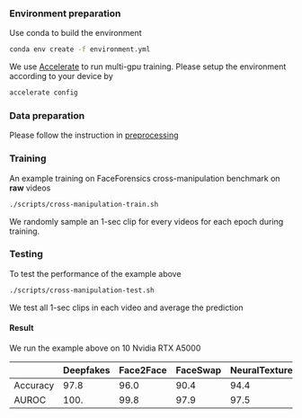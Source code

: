 ### Environment preparation
Use conda to build the environment
```sh
conda env create -f environment.yml
```
We use [Accelerate](https://huggingface.co/docs/accelerate/index) to run multi-gpu training. Please setup the environment according to your device by
```sh
accelerate config
```

### Data preparation
Please follow the instruction in [preprocessing](preprocessing)

### Training
An example training on FaceForensics cross-manipulation benchmark on **raw** videos
```sh
./scripts/cross-manipulation-train.sh
```
We randomly sample an 1-sec clip for every videos for each epoch during training.

### Testing
To test the performance of the example above
```sh
./scripts/cross-manipulation-test.sh
```
We test all 1-sec clips in each video and average the prediction

#### Result
We run the example above on 10 Nvidia RTX A5000

|          | Deepfakes | Face2Face | FaceSwap | NeuralTextures |
|----------|-----------|-----------|----------|----------------|
| Accuracy | 97.8      | 96.0      | 90.4     | 94.4           |
| AUROC    | 100.      | 99.8      | 97.9     | 97.5           |
